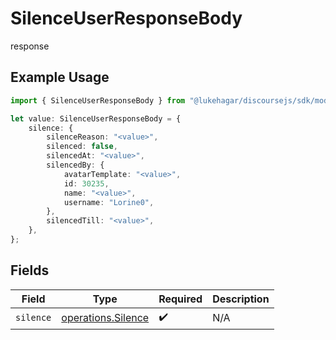 # SilenceUserResponseBody

response

## Example Usage

```typescript
import { SilenceUserResponseBody } from "@lukehagar/discoursejs/sdk/models/operations";

let value: SilenceUserResponseBody = {
    silence: {
        silenceReason: "<value>",
        silenced: false,
        silencedAt: "<value>",
        silencedBy: {
            avatarTemplate: "<value>",
            id: 30235,
            name: "<value>",
            username: "Lorine0",
        },
        silencedTill: "<value>",
    },
};
```

## Fields

| Field                                                           | Type                                                            | Required                                                        | Description                                                     |
| --------------------------------------------------------------- | --------------------------------------------------------------- | --------------------------------------------------------------- | --------------------------------------------------------------- |
| `silence`                                                       | [operations.Silence](../../../sdk/models/operations/silence.md) | :heavy_check_mark:                                              | N/A                                                             |